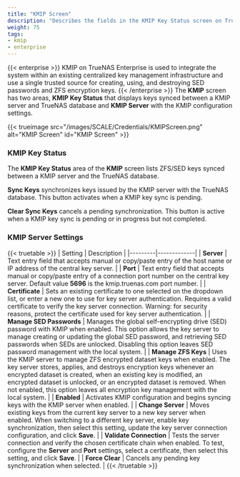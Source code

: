 ```yaml
---
title: "KMIP Screen"
description: "Describes the fields in the KMIP Key Status screen on TrueNAS Enterprise."
weight: 75
tags:
- kmip
- enterprise
---
```


{{< enterprise >}}
KMIP on TrueNAS Enterprise is used to integrate the system within an existing centralized key management infrastructure and use a single trusted source for creating, using, and destroying SED passwords and ZFS encryption keys.
{{< /enterprise >}}
The **KMIP** screen has two areas, **KMIP Key Status** that displays keys synced between a KMIP server and TrueNAS database and **KMIP Server** with the KMIP configuration settings.

{{< trueimage src="/images/SCALE/Credentials/KMIPScreen.png" alt="KMIP Screen" id="KMIP Screen" >}}

### KMIP Key Status

The **KMIP Key Status** area of the **KMIP** screen lists ZFS/SED keys synced between a KMIP server and the TrueNAS database. 

**Sync Keys** synchronizes keys issued by the KMIP server with the TrueNAS database. This button activates when a KMIP key sync is pending.

**Clear Sync Keys** cancels a pending synchronization. This button is active when a KMIP key sync is pending or in progress but not completed.

### KMIP Server Settings

{{< truetable >}}
| Setting | Description |
|---------|-------------|
| **Server** | Text entry field that accepts manual or copy/paste entry of the host name or IP address of the central key server. |
| **Port** | Text entry field that accepts manual or copy/paste entry of a connection port number on the central key server. Default value **5696** is the kmip.truenas.com port number. |
| **Certificate** | Sets an existing certificate to one selected on the dropdown list, or enter a new one to use for key server authentication. Requires a valid certificate to verify the key server connection. Warning: for security reasons, protect the certificate used for key server authentication. |
| **Manage SED Passwords** | Manages the global self-encrypting drive (SED) password with KMIP when enabled. This option allows the key server to manage creating or updating the global SED password, and retrieving SED passwords when SEDs are unlocked. Disabling this option leaves SED password management with the local system. |
| **Manage ZFS Keys** | Uses the KMIP server to manage ZFS encrypted dataset keys when enabled. The key server stores, applies, and destroys encryption keys whenever an encrypted dataset is created, when an existing key is modified, an encrypted dataset is unlocked, or an encrypted dataset is removed. When not enabled, this option leaves all encryption key management with the local system. | 
| **Enabled** | Activates KMIP configuration and begins syncing keys with the KMIP server when enabled. |
| **Change Server** | Moves existing keys from the current key server to a new key server when enabled. When switching to a different key server, enable key synchronization, then select this setting, update the key server connection configuration, and click **Save**. |
| **Validate Connection** | Tests the server connection and verify the chosen certificate chain when enabled. To test, configure the **Server** and **Port** settings, select a certificate, then select this setting, and click **Save**. |
| **Force Clear** | Cancels any pending key synchronization when selected. |
{{< /truetable >}}